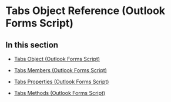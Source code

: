 
# Tabs Object Reference (Outlook Forms Script)

## In this section


-  [Tabs Object (Outlook Forms Script)](0b209e50-60c7-e991-f0fb-627dd17cb7ec.md)
    
-  [Tabs Members (Outlook Forms Script)](825acc32-b450-47d7-9917-5732140ab6dc.md)
    
-  [Tabs Properties (Outlook Forms Script)](9f390052-1f14-4f55-856d-890a848ff608.md)
    
-  [Tabs Methods (Outlook Forms Script)](528a2193-85bd-4437-9b07-d68c5474dea7.md)
    
